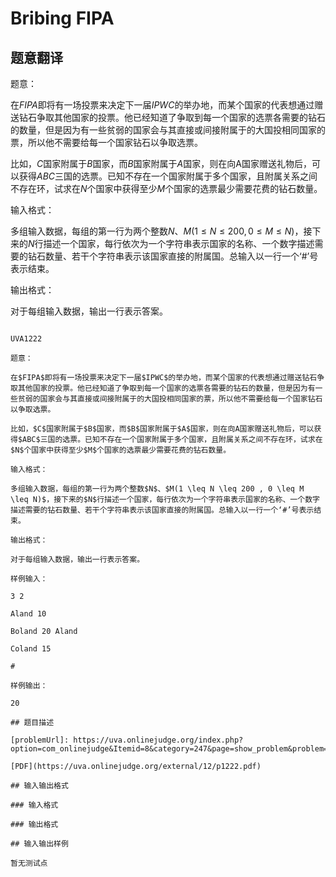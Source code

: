 # Bribing FIPA

## 题意翻译

题意：

在$FIPA$即将有一场投票来决定下一届$IPWC$的举办地，而某个国家的代表想通过赠送钻石争取其他国家的投票。他已经知道了争取到每一个国家的选票各需要的钻石的数量，但是因为有一些贫弱的国家会与其直接或间接附属于的大国投相同国家的票，所以他不需要给每一个国家钻石以争取选票。

比如，$C$国家附属于$B$国家，而$B$国家附属于$A$国家，则在向A国家赠送礼物后，可以获得$ABC$三国的选票。已知不存在一个国家附属于多个国家，且附属关系之间不存在环，试求在$N$个国家中获得至少$M$个国家的选票最少需要花费的钻石数量。

输入格式：

多组输入数据，每组的第一行为两个整数$N$、$M(1 \leq N \leq 200 , 0 \leq M \leq N)$，接下来的$N$行描述一个国家，每行依次为一个字符串表示国家的名称、一个数字描述需要的钻石数量、若干个字符串表示该国家直接的附属国。总输入以一行一个‘#’号表示结束。

输出格式：

对于每组输入数据，输出一行表示答案。

```

UVA1222

题意：

在$FIPA$即将有一场投票来决定下一届$IPWC$的举办地，而某个国家的代表想通过赠送钻石争取其他国家的投票。他已经知道了争取到每一个国家的选票各需要的钻石的数量，但是因为有一些贫弱的国家会与其直接或间接附属于的大国投相同国家的票，所以他不需要给每一个国家钻石以争取选票。

比如，$C$国家附属于$B$国家，而$B$国家附属于$A$国家，则在向A国家赠送礼物后，可以获得$ABC$三国的选票。已知不存在一个国家附属于多个国家，且附属关系之间不存在环，试求在$N$个国家中获得至少$M$个国家的选票最少需要花费的钻石数量。

输入格式：

多组输入数据，每组的第一行为两个整数$N$、$M(1 \leq N \leq 200 , 0 \leq M \leq N)$，接下来的$N$行描述一个国家，每行依次为一个字符串表示国家的名称、一个数字描述需要的钻石数量、若干个字符串表示该国家直接的附属国。总输入以一行一个‘#’号表示结束。

输出格式：

对于每组输入数据，输出一行表示答案。

样例输入：

3 2

Aland 10

Boland 20 Aland

Coland 15

#

样例输出：

20

## 题目描述

[problemUrl]: https://uva.onlinejudge.org/index.php?option=com_onlinejudge&Itemid=8&category=247&page=show_problem&problem=3663

[PDF](https://uva.onlinejudge.org/external/12/p1222.pdf)

## 输入输出格式

### 输入格式

### 输出格式

## 输入输出样例

暂无测试点

